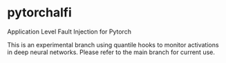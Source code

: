 # pytorchalfi
Application Level Fault Injection for Pytorch

This is an experimental branch using quantile hooks to monitor activations in deep neural networks.
Please refer to the main branch for current use.
